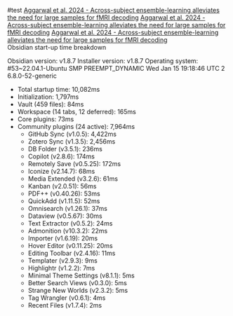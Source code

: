#test
[Aggarwal et al. 2024 - Across-subject ensemble-learning alleviates the need for large samples for fMRI decoding](/Papers/References/Aggarwal%20et%20al.%202024%20-%20Across-subject%20ensemble-learning%20alleviates%20the%20need%20for%20large%20samples%20for%20fMRI%20decoding.md)
[Aggarwal et al. 2024 - Across-subject ensemble-learning alleviates the need for large samples for fMRI decoding](/Papers/References/Aggarwal%20et%20al.%202024%20-%20Across-subject%20ensemble-learning%20alleviates%20the%20need%20for%20large%20samples%20for%20fMRI%20decoding.md)
[Aggarwal et al. 2024 - Across-subject ensemble-learning alleviates the need for large samples for fMRI decoding](/Papers/References/Aggarwal%20et%20al.%202024%20-%20Across-subject%20ensemble-learning%20alleviates%20the%20need%20for%20large%20samples%20for%20fMRI%20decoding.md)  
Obsidian start-up time breakdown

Obsidian version: v1.8.7
Installer version: v1.8.7
Operating system: #53~22.04.1-Ubuntu SMP PREEMPT_DYNAMIC Wed Jan 15 19:18:46 UTC 2 6.8.0-52-generic

- Total startup time: 10,082ms
- Initialization: 1,797ms
- Vault (459 files): 84ms
- Workspace (14 tabs, 12 deferred): 165ms
- Core plugins: 73ms
- Community plugins (24 active): 7,964ms
  - GitHub Sync (v1.0.5): 4,422ms
  - Zotero Sync (v1.3.5): 2,456ms
  - DB Folder (v3.5.1): 236ms
  - Copilot (v2.8.6): 174ms
  - Remotely Save (v0.5.25): 172ms
  - Iconize (v2.14.7): 68ms
  - Media Extended (v3.2.6): 61ms
  - Kanban (v2.0.51): 56ms
  - PDF++ (v0.40.26): 53ms
  - QuickAdd (v1.11.5): 52ms
  - Omnisearch (v1.26.1): 37ms
  - Dataview (v0.5.67): 30ms
  - Text Extractor (v0.5.2): 24ms
  - Admonition (v10.3.2): 22ms
  - Importer (v1.6.19): 20ms
  - Hover Editor (v0.11.25): 20ms
  - Editing Toolbar (v2.4.16): 11ms
  - Templater (v2.9.3): 9ms
  - Highlightr (v1.2.2): 7ms
  - Minimal Theme Settings (v8.1.1): 5ms
  - Better Search Views (v0.3.0): 5ms
  - Strange New Worlds (v2.3.2): 5ms
  - Tag Wrangler (v0.6.1): 4ms
  - Recent Files (v1.7.4): 2ms